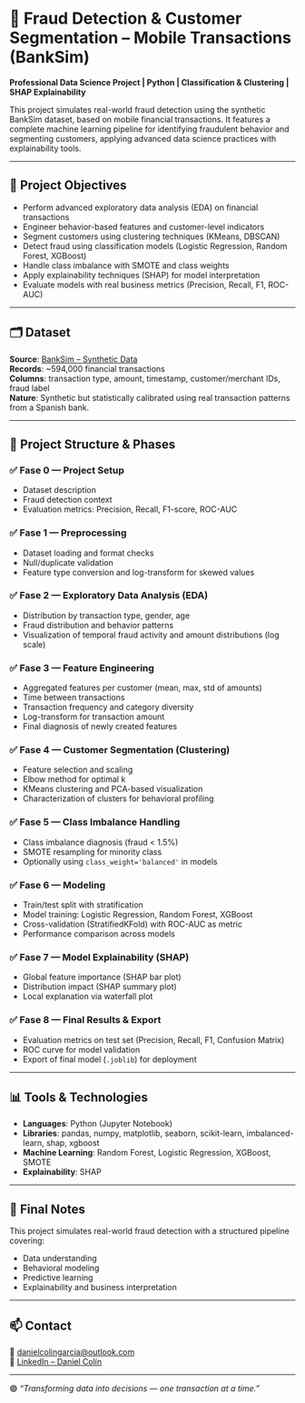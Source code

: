 # 🧠 Fraud Detection & Customer Segmentation – Mobile Transactions (BankSim)

**Professional Data Science Project | Python | Classification & Clustering | SHAP Explainability**

This project simulates real-world fraud detection using the synthetic BankSim dataset, based on mobile financial transactions. It features a complete machine learning pipeline for identifying fraudulent behavior and segmenting customers, applying advanced data science practices with explainability tools.

---

## 📌 Project Objectives

- Perform advanced exploratory data analysis (EDA) on financial transactions
- Engineer behavior-based features and customer-level indicators
- Segment customers using clustering techniques (KMeans, DBSCAN)
- Detect fraud using classification models (Logistic Regression, Random Forest, XGBoost)
- Handle class imbalance with SMOTE and class weights
- Apply explainability techniques (SHAP) for model interpretation
- Evaluate models with real business metrics (Precision, Recall, F1, ROC-AUC)

---

## 🗂️ Dataset

**Source**: [BankSim – Synthetic Data](https://www.kaggle.com/datasets/edgarlopezguajardo/banksim)  
**Records**: ~594,000 financial transactions  
**Columns**: transaction type, amount, timestamp, customer/merchant IDs, fraud label  
**Nature**: Synthetic but statistically calibrated using real transaction patterns from a Spanish bank.

---

## 📁 Project Structure & Phases

### ✅ Fase 0 — Project Setup
- Dataset description
- Fraud detection context
- Evaluation metrics: Precision, Recall, F1-score, ROC-AUC

### ✅ Fase 1 — Preprocessing
- Dataset loading and format checks
- Null/duplicate validation
- Feature type conversion and log-transform for skewed values

### ✅ Fase 2 — Exploratory Data Analysis (EDA)
- Distribution by transaction type, gender, age
- Fraud distribution and behavior patterns
- Visualization of temporal fraud activity and amount distributions (log scale)

### ✅ Fase 3 — Feature Engineering
- Aggregated features per customer (mean, max, std of amounts)
- Time between transactions
- Transaction frequency and category diversity
- Log-transform for transaction amount
- Final diagnosis of newly created features

### ✅ Fase 4 — Customer Segmentation (Clustering)
- Feature selection and scaling
- Elbow method for optimal k
- KMeans clustering and PCA-based visualization
- Characterization of clusters for behavioral profiling

### ✅ Fase 5 — Class Imbalance Handling
- Class imbalance diagnosis (fraud < 1.5%)
- SMOTE resampling for minority class
- Optionally using `class_weight='balanced'` in models

### ✅ Fase 6 — Modeling
- Train/test split with stratification
- Model training: Logistic Regression, Random Forest, XGBoost
- Cross-validation (StratifiedKFold) with ROC-AUC as metric
- Performance comparison across models

### ✅ Fase 7 — Model Explainability (SHAP)
- Global feature importance (SHAP bar plot)
- Distribution impact (SHAP summary plot)
- Local explanation via waterfall plot

### ✅ Fase 8 — Final Results & Export
- Evaluation metrics on test set (Precision, Recall, F1, Confusion Matrix)
- ROC curve for model validation
- Export of final model (`.joblib`) for deployment

---

## 📊 Tools & Technologies

- **Languages**: Python (Jupyter Notebook)
- **Libraries**: pandas, numpy, matplotlib, seaborn, scikit-learn, imbalanced-learn, shap, xgboost
- **Machine Learning**: Random Forest, Logistic Regression, XGBoost, SMOTE
- **Explainability**: SHAP

---

## 🏁 Final Notes

This project simulates real-world fraud detection with a structured pipeline covering:
- Data understanding
- Behavioral modeling
- Predictive learning
- Explainability and business interpretation

---

## 📫 Contact

📧 danielcolingarcia@outlook.com  
🔗 [LinkedIn – Daniel Colín](https://www.linkedin.com/in/danielcolíngarcía)

---

🟣 *“Transforming data into decisions — one transaction at a time.”*
